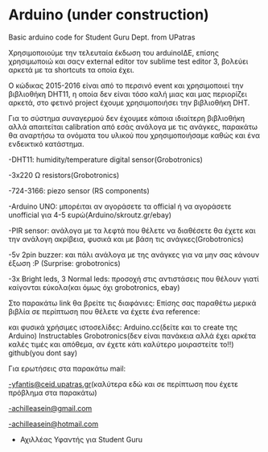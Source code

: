 # Arduino (under construction)
Basic arduino code for Student Guru Dept. from UPatras

Χρησιμοποιούμε την τελευταία έκδωση του arduinoΙΔΕ, επίσης χρησιμωποιώ και σαςν external editor τον sublime test editor 3, βολεύει αρκετά με τα shortcuts τα οποία έχει.

  Ο κώδικας 2015-2016 είναι από το περσινό event και χρησιμοποιεί την βιβλιοθήκη DHT11, 
η οποία δεν είναι τόσο καλή μιας και μας περιορίζει αρκετά, στο φετινό project έχουμε χρησιμοποιήσει την βιβλιοθήκη DHT.

  Για το σύστημα συναγερμού δεν έχουμεε κάποια ιδιαίτερη βιβλιοθήκη αλλά απαιτείται calibration από εσάς ανάλογα με τις ανάγκες,
παρακάτω θα αναρτήσω τα ονόματα του υλικού που χρησιμοποιήσαμε καθώς και ένα ενδεικτικό κατάστημα.

-DHT11: humidity/temperature digital sensor(Grobotronics)

-3x220 Ω resistors(Grobotronics)

-724-3166: piezo sensor (RS components)

-Arduino UNO: μπορέιται αν αγοράσετε τα official ή να αγοράσετε unofficial για 4-5 ευρώ(Arduino/skroutz.gr/ebay)

-PIR sensor: ανάλογα με τα λεφτά που θέλετε να διαθέσετε θα έχετε και την ανάλογη ακρίβεια, φυσικά και με βάση τις ανάγκες(Grobotronics)

-5v 2pin buzzer: και πάλι ανάλογα με της ανάγκες για να μην σας κάνουν έξωση :P (Surprise: grobotronics)

-3x Bright leds, 3 Normal leds: προσοχή στις αντιστάσεις που θέλουν γιατί καίγονται εύκολα(και όμως όχι grobotronics, ebay)

Στο παρακάτω link θα βρείτε τις διαφάνιες: 
Επίσης σας παραθέτω μερικά βιβλία σε περίπτωση που θέλετε να έχετε ένα reference:


και φυσικά χρήσιμες ιστοσελίδες:
Arduino.cc(δείτε και το create της Arduino)
Instructables
Grobotronics(δεν είναι πανάκεια αλλά έχει αρκέτα καλές τιμές και απόθεμα, αν έχετε κάτι καλύτερο μοιραστείτε το!!)
github(you dont say)

Για ερωτήσεις στα παρακάτω mail: 

-yfantis@ceid.upatras.gr(καλύτερα εδώ και σε περίπτωση που έχετε πρόβλημα στα παρακάτω)

-achilleasein@gmail.com

-achilleasein@hotmail.com

- Αχιλλέας Υφαντής για Student Guru
